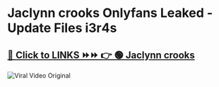 
 # Jaclynn crooks Onlyfans Leaked - Update Files i3r4s

## <h2><a href="https://clipsfans.com/Jaclynn_crooks&ref=git">🔗 Click to LINKS ⏩⏩ 👉 🟢 Jaclynn crooks </a></h2>

<a href="https://clipsfans.com/Jaclynn_crooks&ref=git" rel="nofollow" data-target="animated-image.originalLink"><img src="https://i.ibb.co.com/xMMVF88/686577567.gif" alt="Viral Video Original" style="max-width: 100%; display: inline-block;" data-target="animated-image.originalImage"></a>

